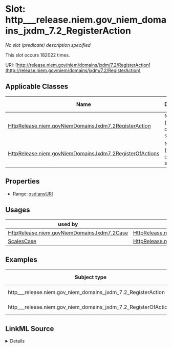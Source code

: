 

# Slot: http___release.niem.gov_niem_domains_jxdm_7.2_RegisterAction


_No slot (predicate) description specified_






This slot occurs 182022 times.


URI: [http://release.niem.gov/niem/domains/jxdm/7.2/RegisterAction](http://release.niem.gov/niem/domains/jxdm/7.2/RegisterAction)



<!-- no inheritance hierarchy -->





## Applicable Classes

| Name | Description | Modifies Slot |
| --- | --- | --- |
| [HttpRelease.niem.govNiemDomainsJxdm7.2RegisterAction](../classes/HttpRelease.niem.govNiemDomainsJxdm7.2RegisterAction.md) | No class (type) description specified |  yes  |
| [HttpRelease.niem.govNiemDomainsJxdm7.2RegisterOfActions](../classes/HttpRelease.niem.govNiemDomainsJxdm7.2RegisterOfActions.md) | No class (type) description specified |  yes  |







## Properties

* Range: [xsd:anyURI](http://www.w3.org/2001/XMLSchema#anyURI)

## Usages

| used by | used in | type | used |
| ---  | --- | --- | --- |
| [HttpRelease.niem.govNiemDomainsJxdm7.2Case](../classes/HttpRelease.niem.govNiemDomainsJxdm7.2Case.md) | [HttpRelease.niem.govNiemDomainsJxdm7.2RegisterOfActions](../classes/HttpRelease.niem.govNiemDomainsJxdm7.2RegisterOfActions.md) | any_of[range] | [HttpRelease.niem.govNiemDomainsJxdm7.2RegisterAction](../classes/HttpRelease.niem.govNiemDomainsJxdm7.2RegisterAction.md) |
| [ScalesCase](../classes/ScalesCase.md) | [HttpRelease.niem.govNiemDomainsJxdm7.2RegisterOfActions](../classes/HttpRelease.niem.govNiemDomainsJxdm7.2RegisterOfActions.md) | any_of[range] | [HttpRelease.niem.govNiemDomainsJxdm7.2RegisterAction](../classes/HttpRelease.niem.govNiemDomainsJxdm7.2RegisterAction.md) |







## Examples

| Subject type | Object type | Example subject | Example object | Occurrences |
| --- | --- | --- | --- | --- |
| http___release.niem.gov_niem_domains_jxdm_7.2_RegisterAction | uri | scales:/DocketTable/casd;;3:16-cv-01644 | scales:/DocketEntry/casd;;3:16-cv-01644_de0 | 182022 |
| http___release.niem.gov_niem_domains_jxdm_7.2_RegisterOfActions | uri | scales:/DocketTable/casd;;3:16-cv-01644 | scales:/DocketEntry/casd;;3:16-cv-01644_de0 | 182022 |




## LinkML Source

<details>

```yaml
name: http___release.niem.gov_niem_domains_jxdm_7.2_RegisterAction
annotations:
  count:
    tag: count
    value: 182022
description: No slot (predicate) description specified
examples:
- object:
    example_object: scales:/DocketEntry/casd;;3:16-cv-01644_de0
    example_object_type: uri
    example_predicate: http://release.niem.gov/niem/domains/jxdm/7.2/RegisterAction
    example_subject: scales:/DocketTable/casd;;3:16-cv-01644
    example_subject_type: http___release.niem.gov_niem_domains_jxdm_7.2_RegisterAction
- object:
    example_object: scales:/DocketEntry/casd;;3:16-cv-01644_de0
    example_object_type: uri
    example_predicate: http://release.niem.gov/niem/domains/jxdm/7.2/RegisterAction
    example_subject: scales:/DocketTable/casd;;3:16-cv-01644
    example_subject_type: http___release.niem.gov_niem_domains_jxdm_7.2_RegisterOfActions
from_schema: scales-kg
rank: 1000
slot_uri: http://release.niem.gov/niem/domains/jxdm/7.2/RegisterAction
alias: http___release.niem.gov_niem_domains_jxdm_7.2_RegisterAction
domain_of:
- http___release.niem.gov_niem_domains_jxdm_7.2_RegisterAction
- http___release.niem.gov_niem_domains_jxdm_7.2_RegisterOfActions
range: uri

```
</details>